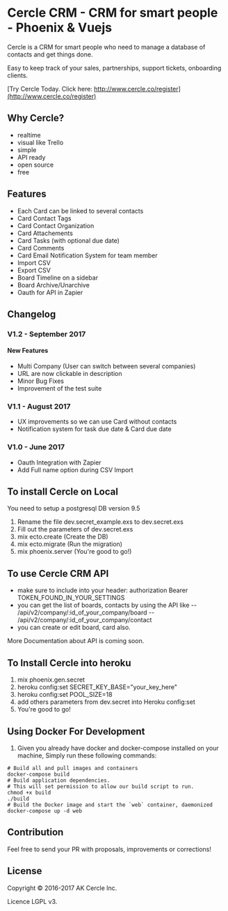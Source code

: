 # Cercle CRM - CRM for smart people - Phoenix & Vuejs 

Cercle is a CRM for smart people who need to manage a database of contacts and get things done.

Easy to keep track of your sales, partnerships, support tickets, onboarding clients. 

[Try Cercle Today. Click here: http://www.cercle.co/register](http://www.cercle.co/register)

## Why Cercle?
- realtime
- visual like Trello
- simple
- API ready
- open source
- free

## Features
- Each Card can be linked to several contacts
- Card Contact Tags
- Card Contact Organization
- Card Attachements
- Card Tasks (with optional due date)
- Card Comments
- Card Email Notification System for team member
- Import CSV
- Export CSV 
- Board Timeline on a sidebar
- Board Archive/Unarchive
- Oauth for API in Zapier


## Changelog

### V1.2 - September 2017
#### New Features
- Multi Company (User can switch between several companies)
- URL are now clickable in description
- Minor Bug Fixes
- Improvement of the test suite

### V1.1 - August 2017

- UX improvements so we can use Card without contacts
- Notification system for task due date & Card due date

### V1.0 - June 2017
- Oauth Integration with Zapier
- Add Full name option during CSV Import



## To install Cercle on Local

You need to setup a postgresql DB version 9.5

1. Rename the file dev.secret_example.exs to dev.secret.exs
2. Fill out the parameters of dev.secret.exs
3. mix ecto.create (Create the DB)
4. mix ecto.migrate (Run the migration)
5. mix phoenix.server (You're good to go!)

## To use Cercle CRM API

- make sure to include into your header: authorization Bearer TOKEN_FOUND_IN_YOUR_SETTINGS
- you can get the list of boards, contacts by using the API like
-- /api/v2/company/:id_of_your_company/board
-- /api/v2/company/:id_of_your_company/contact
- you can create or edit board, card also.

More Documentation about API is coming soon.

## To Install Cercle into heroku
1. mix phoenix.gen.secret
2. heroku config:set SECRET_KEY_BASE="your_key_here"
3. heroku config:set POOL_SIZE=18
4. add others parameters from dev.secret into Heroku config:set
5. You're good to go!

## Using Docker For Development
1. Given you already have docker and docker-compose installed on your machine, Simply run these following commands:
```
# Build all and pull images and containers
docker-compose build
# Build application dependencies.
# This will set permission to allow our build script to run.
chmod +x build
./build
# Build the Docker image and start the `web` container, daemonized
docker-compose up -d web
```

## Contribution
Feel free to send your PR with proposals, improvements or corrections!

## License
Copyright © 2016-2017 AK Cercle Inc.

Licence LGPL v3.


